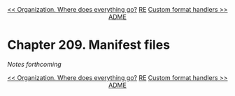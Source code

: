 <div>
<div style='float: left'><a href='ch208-organization.-where-does-everything-go.md'>&lt;&lt; Organization. Where does everything go?</a></div>
<div style='float: right'><a href='ch210-custom-format-handlers.md'>Custom format handlers &gt;&gt;</a></div>
<div style='float: inline-auto;text-align:center'><a href='README.md'>README</a></div>
<div style="clear: both"></div>
</div>

# Chapter 209. Manifest files

*Notes forthcoming*

<div>
<div style='float: left'><a href='ch208-organization.-where-does-everything-go.md'>&lt;&lt; Organization. Where does everything go?</a></div>
<div style='float: right'><a href='ch210-custom-format-handlers.md'>Custom format handlers &gt;&gt;</a></div>
<div style='float: inline-auto;text-align:center'><a href='README.md'>README</a></div>
<div style="clear: both"></div>
</div>